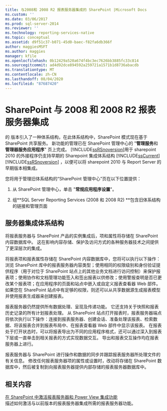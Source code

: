 ```yaml
---
title: 与2008和 2008 R2 报表服务器集成的 SharePoint |Microsoft Docs
ms.custom: ''
ms.date: 03/06/2017
ms.prod: sql-server-2014
ms.reviewer: ''
ms.technology: reporting-services-native
ms.topic: conceptual
ms.assetid: d9f51c37-b071-45d0-baec-f82fa6db366f
author: maggiesMSFT
ms.author: maggies
manager: kfile
ms.openlocfilehash: 0b12429a520a674f4bc3ec7626bb3885fc33c814
ms.sourcegitcommit: ad4d92dce894592a259721a1571b1d8736abacdb
ms.translationtype: MT
ms.contentlocale: zh-CN
ms.lasthandoff: 08/04/2020
ms.locfileid: "87687420"
---
```

# <a name="sharepoint-integration-with-2008-and-2008-r2--report-servers"></a>SharePoint 与 2008 和 2008 R2 报表服务器集成
   的  版本引入了一种体系结构，在此体系结构中，SharePoint 模式现在基于 SharePoint 共享服务。 新功能的管理已在 SharePoint 管理中心的 "**管理服务**和**管理器服务应用程序**" 页上完成。 [!INCLUDE[ssRSnoversion](../includes/ssrsnoversion-md.md)]用于 sharepoint 2010 的外接程序仍支持早期的 Sharepoint 集成体系结构 [!INCLUDE[ssCurrent](../includes/sscurrent-md.md)] [!INCLUDE[ssRSnoversion](../includes/ssrsnoversion-md.md)] ，以便可以将 sharepoint 2010 与 Report Server 的早期版本相集成。  
  
 您将用于管理旧体系结构的“SharePoint 管理中心”页在以下位置提供：  
  
1.  从 SharePoint 管理中心，单击 "**常规应用程序设置**"。  
  
2.  组**SQL Server Reporting Services (2008 和 2008 R2) **包含旧体系结构的链接和管理页面  
  
## <a name="server-integration-architecture"></a>服务器集成体系结构  
 将报表服务器与 SharePoint 产品的实例集成后，项和属性将存储在 SharePoint 内容数据库中。 这在影响内容存储、保护及访问方式的各种服务器技术之间提供了更深层次的集成。  
  
 将报表项和报表属性存储在 SharePoint 内容数据库中，您将可以执行以下操作：浏览 SharePoint 库中的报表服务器内容类型；使用相同的权限级别和身份验证提供程序（用于对位于 SharePoint 站点上的其他业务文档进行访问控制）来保护报表项；使用协作和文档管理功能签入和签出报表以供修改；使用警报查明是否已更改某个报表项；在应用程序的页面和站点中嵌入或自定义报表查看器 Web 部件。 如果您在 SharePoint 站点中有足够的权限，则还可以从共享数据源生成报表模型并使用报表生成器来创建报表。  
  
 报表服务器仍然提供所有数据处理、呈现及传递功能。 它还支持关于快照和报表历史记录的所有计划报表处理。 从 SharePoint 站点打开报表时，报表服务器端点将依次执行以下操作：连接到报表服务器、创建会话、准备处理该报表、检索数据、将该报表合并到报表布局中、在报表查看器 Web 部件中显示该报表。 在报表处于打开状态时，可以将报表导出为不同的应用程序格式，还可以通过深入到报表下层或一直单击到相关报表的方式实现数据交互。 导出和报表交互操作均在报表服务器上进行。  
  
 报表服务器与 SharePoint 进行操作和数据的同步并跟踪报表服务器所处理文件的有关信息。 修改任何报表服务器项的属性或设置时，改动将存储在 SharePoint 数据库中，然后被复制到向报表服务器提供内部存储的报表服务器数据库中。  
  
## <a name="related-content"></a>相关内容  
 [在 SharePoint 中激活报表服务器和 Power View 集成功能](activate-the-report-server-and-power-view-integration-features-in-sharepoint.md)  
 描述如何激活与以前版本的报表服务器集成所需的报表服务器功能。  
  
  
